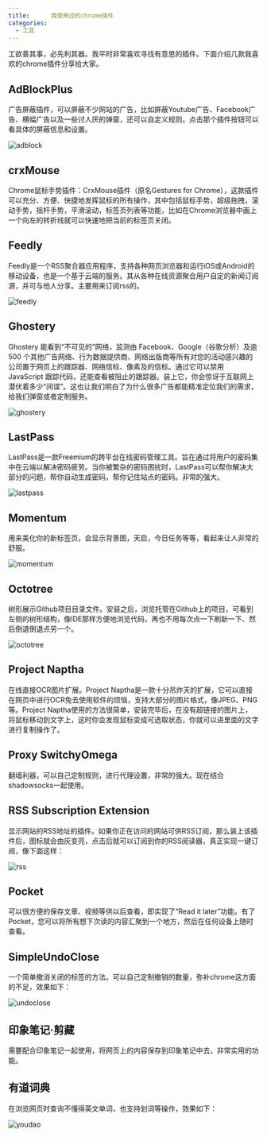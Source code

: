 ```yaml
---
title:      我使用过的chrome插件
categories:
  - 工具
---
```


工欲善其事，必先利其器。我平时非常喜欢寻找有意思的插件。下面介绍几款我喜欢的chrome插件分享给大家。 

## AdBlockPlus

广告屏蔽插件，可以屏蔽不少网站的广告，比如屏蔽Youtube广告、Facebook广告、横幅广告以及一些讨人厌的弹窗，还可以自定义规则。点击那个插件按钮可以看具体的屏蔽信息和设置。

![adblock](/images/chrome-plugin/1.png)

## crxMouse

Chrome鼠标手势插件：CrxMouse插件（原名Gestures for Chrome），这款插件可以充分、方便、快捷地发挥鼠标的所有操作，其中包括鼠标手势，超级拖拽，滚动手势，摇杆手势，平滑滚动，标签页列表等功能，比如在Chrome浏览器中画上一个向左的转折线就可以快速地把当前的标签页关闭。

## Feedly

Feedly是一个RSS聚合器应用程序，支持各种网页浏览器和运行iOS或Android的移动设备，也是一个基于云端的服务。其从各种在线资源聚合用户自定的新闻订阅源，并可与他人分享。主要用来订阅rss的。

![feedly](/images/chrome-plugin/2.png)

## Ghostery

Ghostery 能看到“不可见的”网络，监测由 Facebook、Google（谷歌分析）及逾 500 个其他广告网络、行为数据提供商、网络出版商等所有对您的活动感兴趣的公司置于网页上的跟踪器、网络信标、像素及的信标。通过它可以禁用JavaScript 跟踪代码，还能查看被阻止的跟踪器。装上它，你会惊讶于互联网上潜伏着多少“间谍”。这也让我们明白了为什么很多广告都能精准定位我们的需求，给我们弹窗或者定制服务。

![ghostery](/images/chrome-plugin/3.png)

## LastPass

LastPass是一款Freemium的跨平台在线密码管理工具。旨在通过将用户的密码集中在云端以解决密码疲劳。当你被繁杂的密码困扰时，LastPass可以帮你解决大部分的问题，帮你自动生成密码，帮你记住站点的密码。非常的强大。

![lastpass](/images/chrome-plugin/4.png)

## Momentum

用来美化你的新标签页，会显示背景图，天启，今日任务等等，看起来让人非常的舒服。

![momentum](/images/chrome-plugin/5.png)

## Octotree

树形展示Github项目目录文件。安装之后，浏览托管在Github上的项目，可看到左侧的树形结构，像IDE那样方便地浏览代码，再也不用每次点一下刷新一下、然后倒退倒退点另一个。

![octotree](/images/chrome-plugin/6.png)

## Project Naptha

在线直接OCR图片扩展。Project Naptha是一款十分吊炸天的扩展，它可以直接在网页中进行OCR免去使用软件的烦恼，支持大部分的图片格式，像JPEG、PNG 等。Project Naptha使用的方法很简单，安装完毕后，在没有超链接的图片上，将鼠标移动到文字上，这时你会发现鼠标变成可选取状态，你就可以进里面的文字进行复制操作了。

## Proxy SwitchyOmega

翻墙利器，可以自己定制规则，进行代理设置，非常的强大。现在结合shadowsocks一起使用。

## RSS Subscription Extension

显示网站的RSS地址的插件。如果你正在访问的网站可供RSS订阅，那么装上该插件后，图标就会由灰变亮，点击后就可以订阅到你的RSS阅读器，真正实现一键订阅，像下面这样：

![rss](/images/chrome-plugin/7.png)

## Pocket

可以很方便的保存文章、视频等供以后查看，即实现了“Read it later”功能。有了 Pocket，您可以将所有想下次读的内容汇聚到一个地方，然后在任何设备上随时查看。

## SimpleUndoClose

一个简单撤消关闭的标签的方法。可以自己定制撤销的数量，弥补chrome这方面的不足，效果如下：

![undoclose](/images/chrome-plugin/8.png)

## 印象笔记·剪藏

需要配合印象笔记一起使用，将网页上的内容保存到印象笔记中去，非常实用的功能。

## 有道词典

在浏览网页时查询不懂得英文单词，也支持划词等操作，效果如下：

![youdao](/images/chrome-plugin/9.png)
